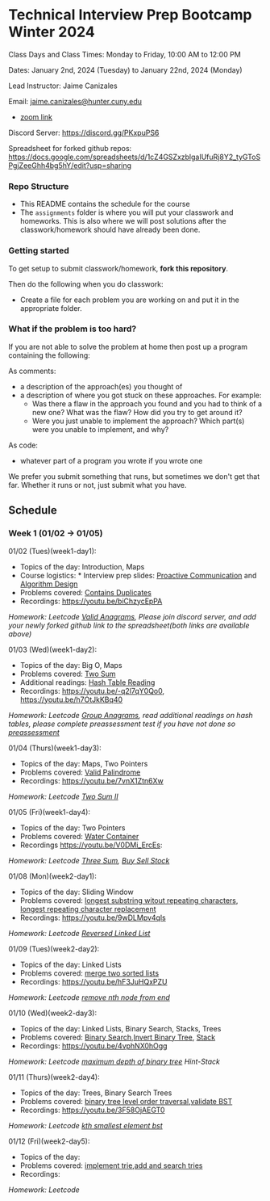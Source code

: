 # Technical Interview Prep Bootcamp Winter 2024

Class Days and Class Times: Monday to Friday, 10:00 AM to 12:00 PM  

Dates: January 2nd, 2024 (Tuesday) to January 22nd, 2024 (Monday)    

Lead Instructor: Jaime Canizales 

Email: jaime.canizales@hunter.cuny.edu 

* [zoom link](https://us02web.zoom.us/j/83114876026?pwd=cnhhN2o2S25CKzFUeWtUYWE1NUY5QT09)

Discord Server:  https://discord.gg/PKxpuPS6

Spreadsheet for forked github repos: https://docs.google.com/spreadsheets/d/1cZ4GSZxzblgaIUfuRj8Y2_tyGToSPgjZeeGhh4bg5hY/edit?usp=sharing


### Repo Structure

- This README contains the schedule for the course 
- The `assignments` folder is where you will put your classwork and homeworks. This is also where we will post solutions after the classwork/homework should have already been done.

### Getting started 

To get setup to submit classwork/homework, **fork this repository**.

Then do the following when you do classwork:

- Create a file for each problem you are working on and put it in the appropriate folder.

### What if the problem is too hard?

If you are not able to solve the problem at home then post up a
program containing the following:

As comments:

- a description of the approach(es) you thought of
- a description of where you got stuck on these approaches. For
  example:
    - Was there a flaw in the approach you found and you had to think
      of a new one? What was the flaw? How did you try to get around
      it?
    - Were you just unable to implement the approach? Which part(s)
      were you unable to implement, and why?

As code:

- whatever part of a program you wrote if you wrote one

We prefer you submit something that runs, but sometimes we don't get
that far. Whether it runs or not, just submit what you have.

## Schedule

### Week 1 (01/02 -> 01/05)

01/02 (Tues)(week1-day1):
* Topics of the day: Introduction, Maps
* Course logistics: * Interview prep slides: [Proactive Communication](https://drive.google.com/open?id=1JnOmY-O1lBDT_lRfCodLAURgY_2tEc9i1cRzqhba_-E) and [Algorithm Design](https://drive.google.com/open?id=1tC0INmICkZ68ODaRQL92oFkV04XIp2_1K68Ow7W8Nl4)
* Problems covered: [Contains Duplicates](https://leetcode.com/problems/contains-duplicate/)
* Recordings: https://youtu.be/biChzycEpPA

*Homework: Leetcode [Valid Anagrams](https://leetcode.com/problems/valid-anagram/), Please join discord server, and add your newly forked github link to the spreadsheet(both links are available above)*


01/03 (Wed)(week1-day2):
* Topics of the day: Big O, Maps
* Problems covered: [Two Sum](https://leetcode.com/problems/two-sum/)
* Additional readings: [Hash Table Reading](https://leetcode.com/explore/learn/card/hash-table/)
* Recordings: https://youtu.be/-q2l7qY0Qo0, https://youtu.be/h7OtJkKBq40

*Homework: Leetcode [Group Anagrams](https://leetcode.com/problems/group-anagrams/), read additional readings on hash tables, please complete preassessment test if you have not done so [preassessment](https://hr.gs/hunterjan24technical)*


01/04 (Thurs)(week1-day3):
* Topics of the day: Maps, Two Pointers
* Problems covered: [Valid Palindrome](https://leetcode.com/problems/valid-palindrome/)
* Recordings: https://youtu.be/7vnX1Ztn6Xw

*Homework: Leetcode [Two Sum II](https://leetcode.com/problems/two-sum-ii-input-array-is-sorted/)*


01/05 (Fri)(week1-day4):
* Topics of the day: Two Pointers
* Problems covered: [Water Container](https://leetcode.com/problems/container-with-most-water/) 
* Recordings https://youtu.be/V0DMi_ErcEs:

*Homework: Leetcode [Three Sum](https://leetcode.com/problems/3sum/), [Buy Sell Stock](https://leetcode.com/problems/best-time-to-buy-and-sell-stock/)*


01/08 (Mon)(week2-day1):
* Topics of the day: Sliding Window
* Problems covered: [longest substring witout repeating characters](https://leetcode.com/problems/longest-substring-without-repeating-characters/), [longest repeating character replacement](https://leetcode.com/problems/longest-repeating-character-replacement/)
* Recordings: https://youtu.be/9wDLMpv4qls

*Homework: Leetcode [Reversed Linked List](https://leetcode.com/problems/reverse-linked-list/)*

01/09 (Tues)(week2-day2):
* Topics of the day: Linked Lists
* Problems covered: [merge two sorted lists](https://leetcode.com/problems/merge-two-sorted-lists/)
* Recordings: https://youtu.be/hF3JuHQxPZU

*Homework: Leetcode [remove nth node from end](https://leetcode.com/problems/remove-nth-node-from-end-of-list/)*

01/10 (Wed)(week2-day3):
* Topics of the day: Linked Lists, Binary Search, Stacks, Trees
* Problems covered: [Binary Search](https://leetcode.com/problems/binary-search/),[Invert Binary Tree](https://leetcode.com/problems/invert-binary-tree/), [Stack](https://leetcode.com/problems/valid-parentheses/)
* Recordings: https://youtu.be/4vphNX0hOgg

*Homework: Leetcode [maximum depth of binary tree](https://leetcode.com/problems/maximum-depth-of-binary-tree/submissions/1119121215/) Hint-Stack*

01/11 (Thurs)(week2-day4):
* Topics of the day: Trees, Binary Search Trees
* Problems covered: [binary tree level order traversal](https://leetcode.com/problems/binary-tree-level-order-traversal/description/),[validate BST](https://leetcode.com/problems/validate-binary-search-tree/description/)
* Recordings: https://youtu.be/3F58OjAEGT0

*Homework: Leetcode [kth smallest element bst](https://leetcode.com/problems/kth-smallest-element-in-a-bst/description/)*

01/12 (Fri)(week2-day5):
* Topics of the day: 
* Problems covered: [implement trie](https://leetcode.com/problems/implement-trie-prefix-tree/description/),[add and search tries](https://leetcode.com/problems/design-add-and-search-words-data-structure/description/)
* Recordings: 

*Homework: Leetcode []()*
